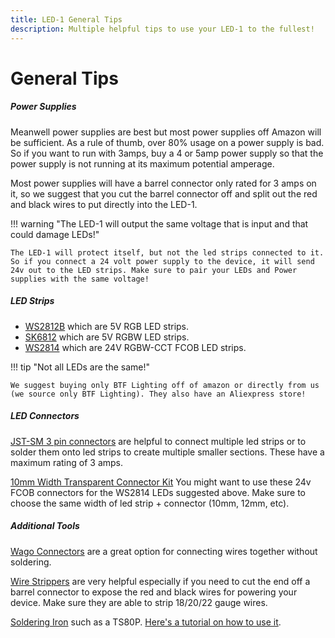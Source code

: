 ```yaml
---
title: LED-1 General Tips
description: Multiple helpful tips to use your LED-1 to the fullest!
---
```

# General Tips

##### Power Supplies

Meanwell power supplies are best but most power supplies off Amazon will be sufficient. As a rule of thumb, over 80% usage on a power supply is bad. So if you want to run with 3amps, buy a 4 or 5amp power supply so that the power supply is not running at its maximum potential amperage.

Most power supplies will have a barrel connector only rated for 3 amps on it, so we suggest that you cut the barrel connector off and split out the red and black wires to put directly into the LED-1.

!!! warning "The LED-1 will output the same voltage that is input and that could damage LEDs!"

    The LED-1 will protect itself, but not the led strips connected to it. So if you connect a 24 volt power supply to the device, it will send 24v out to the LED strips. Make sure to pair your LEDs and Power supplies with the same voltage!

##### LED Strips

* <a href="https://www.amazon.com/dp/B01CDTEG1O" target="_blank" rel="noreferrer nofollow noopener">WS2812B</a> which are 5V RGB LED strips.
* <a href="https://www.amazon.com/BTF-LIGHTING-Individually-Addressable-Flexible-Non-waterproof/dp/B01N0MA729" target="_blank" rel="noreferrer nofollow noopener">SK6812</a> which are 5V RGBW LED strips.
* <a href="https://www.amazon.com/BTF-LIGHTING-Flexible-Lighting-Projects-Controller/dp/B0D1V5Y124" target="_blank" rel="noreferrer nofollow noopener">WS2814</a> which are 24V RGBW-CCT FCOB LED strips.

!!! tip "Not all LEDs are the same!"

    We suggest buying only BTF Lighting off of amazon or directly from us (we source only BTF Lighting). They also have an Aliexpress store!

##### LED Connectors

<a href="https://www.amazon.com/BTF-LIGHTING-Connectors-WS2812B-WS2811-WS2812/dp/B01DC0KIT2" target="_blank" rel="noreferrer nofollow noopener">JST-SM 3 pin connectors</a> are helpful to connect multiple led strips or to solder them onto led strips to create multiple smaller sections. These have a maximum rating of 3 amps.

<a href="https://www.amazon.com/BTF-LIGHTING-Transparent-Connector-Solderless-Extension/dp/B0B3LZ59FB" target="_blank" rel="noreferrer nofollow noopener">10mm Width Transparent Connector Kit</a> You might want to use these 24v FCOB connectors for the WS2814 LEDs suggested above. Make sure to choose the same width of led strip + connector (10mm, 12mm, etc).

##### Additional Tools

<a href="https://www.amazon.com/Compact-Splicing-Connector-Assortment-221-2401/dp/B0CJ5QF3VX" target="_blank" rel="noreferrer nofollow noopener">Wago Connectors</a> are a great option for connecting wires together without soldering.

<a href="https://www.amazon.com/WGGE-Professional-crimping-Multi-Tool-Multi-Function/dp/B073YG65N2" target="_blank" rel="noreferrer nofollow noopener">Wire Strippers</a> are very helpful especially if you need to cut the end off a barrel connector to expose the red and black wires for powering your device. Make sure they are able to strip 18/20/22 gauge wires.

<a href="https://www.amazon.com/UY-CHAN-Programmable-Pocket-size-Soldering/dp/B07G71CKC4" target="_blank" rel="noreferrer nofollow noopener">Soldering Iron</a> such as a TS80P. <a href="https://www.youtube.com/watch?v=230S4yH0msQ" target="_blank" rel="noreferrer nofollow noopener">Here's a tutorial on how to use it</a>.